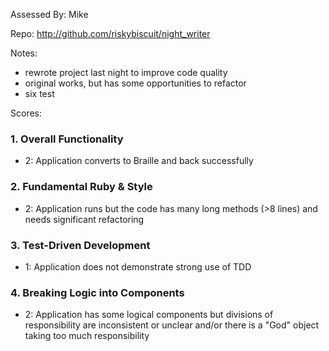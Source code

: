 Assessed By: Mike

Repo: http://github.com/riskybiscuit/night_writer

Notes:
* rewrote project last night to improve code quality
* original works, but has some opportunities to refactor
* six test

Scores:

### 1. Overall Functionality

* 2: Application converts to Braille and back successfully

### 2. Fundamental Ruby & Style

* 2:  Application runs but the code has many long methods (>8 lines) and needs significant refactoring

### 3. Test-Driven Development

* 1: Application does not demonstrate strong use of TDD

### 4. Breaking Logic into Components

* 2: Application has some logical components but divisions of responsibility are inconsistent or unclear and/or there is a "God" object taking too much responsibility

